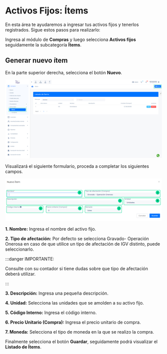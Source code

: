 # Activos Fijos: Ítems

En esta área te ayudaremos a ingresar tus activos fijos y tenerlos registrados. Sigue estos pasos para realizarlo:

Ingresa al módulo de **Compras** y luego selecciona **Activos fijos** seguidamente la subcategoría **Ítems**.

## Generar nuevo ítem

En la parte superior derecha, selecciona el botón **Nuevo**.

![Alt text](img/activos-fijos5.jpg)

Visualizará el siguiente formulario, proceda a completar los siguientes campos.

![Alt text](img/activos-fijos6.jpg)

**1. Nombre:** Ingresa el nombre del activo fijo.

**2. Tipo de afectación:** Por defecto se selecciona Gravado- Operación Onerosa en caso de que utilice un tipo de afectación de IGV distinto, puede seleccionarlo.

:::danger IMPORTANTE:

Consulte con su contador si tiene dudas sobre que tipo de afectación deberá utilizar.

:::

**3. Descripción:** Ingresa una pequeña descripción.

**4. Unidad:**  Selecciona las unidades que se amolden a su activo fijo.

**5. Código Interno:** Ingresa el código interno.

**6. Precio Unitario (Compra):** Ingresa el precio unitario de compra.

**7. Moneda:** Selecciona el tipo de moneda en la que se realizo la compra.

Finalmente selecciona el botón **Guardar**, seguidamente podrá visualizar el **Listado de Ítems**.
